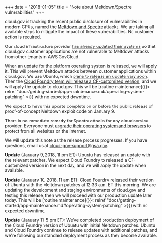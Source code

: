 +++
date = "2018-01-05"
title = "Note about Meltdown/Spectre vulnerabilities"
+++

cloud.gov is tracking the recent public disclosure of vulnerabilities in modern CPUs, named the [Meltdown and Spectre](https://meltdownattack.com/) attacks. 
We are taking all available steps to mitigate the impact of these vulnerabilities. No customer action is required.

Our cloud infrastructure provider [has already updated their systems](https://aws.amazon.com/security/security-bulletins/AWS-2018-013/) so that cloud.gov customer applications are not vulnerable to Meltdown attacks from other tenants in AWS GovCloud.

When an update for the platform operating system is released, we will apply it. This will prevent Meltdown attacks between customer applications within cloud.gov. We use Ubuntu, which [plans to release an update very soon](https://insights.ubuntu.com/2018/01/04/ubuntu-updates-for-the-meltdown-spectre-vulnerabilities/). Then the [Cloud Foundry team will release a CF-customized version](https://www.cloudfoundry.org/meltdown-spectre-attacks/), and we will apply the update to cloud.gov. This will be [routine maintenance]({{< relref "docs/getting-started/app-maintenance.md#operating-system-patching" >}}) with no expected downtime.

We expect to have this update complete on or before the public release of proof-of-concept Meltdown exploit code on January 9.

There is no immediate remedy for Spectre attacks for any cloud service provider. Everyone must [upgrade their operating system and browsers](https://www.kb.cert.org/vuls/id/584653) to protect from all websites on the internet.

We will update this note as the release process progresses. If you have questions, email us at [cloud-gov-support@gsa.gov](mailto:cloud-gov-support@gsa.gov).

**Update** (January 9, 2018, 11 pm ET): Ubuntu has released an update with the relevant patches. We expect Cloud Foundry to released a CF-customized version in the next day, and we will apply the update when available.

**Update** (January 10, 2018, 11 am ET): Cloud Foundry released their version of Ubuntu with the Meltdown patches at 12:33 a.m. ET this morning. We are updating the development and staging environments of cloud.gov and testing this release, then we will proceed with our production update later today. This will be [routine maintenance]({{< relref "docs/getting-started/app-maintenance.md#operating-system-patching" >}}) with no expected downtime.

**Update** (January 11, 5 pm ET): We've completed production deployment of the Cloud Foundry version of Ubuntu with initial Meltdown patches. Ubuntu and Cloud Foundry continue to release updates with additional patches, and we're following our standard deployment process as they become available.
